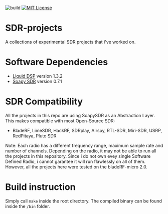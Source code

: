![build](https://github.com/vbursucianu/SDR-projects/workflows/make%20project%20CI/badge.svg)
[![MIT License](https://img.shields.io/badge/license-MIT-blue.svg?style=flat)](https://choosealicense.com/licenses/mit/)

# SDR-projects
A collections of experimental SDR projects that i've worked on. 

# Software Dependencies
- [Liquid DSP](https://github.com/jgaeddert/liquid-dsp) version 1.3.2 
- [Soapy SDR](https://github.com/pothosware/SoapySDR) version 0.7.1

# SDR Compatibility 
All the projects in this repo are using SoapySDR as an Abstraction Layer. This makes compatible with most Open-Source SDR:
- BladeRF, LimeSDR, HackRF, SDRplay, Airspy, RTL-SDR, Miri-SDR, USRP, RedPitaya, Pluto SDR

Note: Each radio has a different frequency range, maximum sample rate and number of channels. Depending on the radio, it may not be able to run all the projects in this repository. Since i do not own evey single Software Defined Radio, i cannot garantee it will run flawlessly on all of them. However, all the projects here were tested on the bladeRF-micro 2.0.

# Build instruction
Simply call `make` inside the root directory. The compiled binary can be found inside the `/bin` folder.
